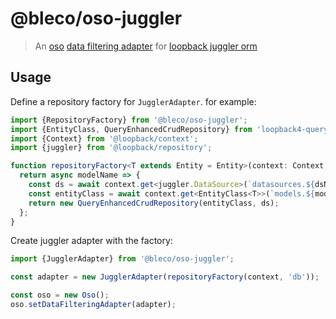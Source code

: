 # @bleco/oso-juggler

> An [oso](https://www.osohq.com/) [data filtering adapter](https://docs.osohq.com/guides/data_filtering.html) for
> [loopback juggler orm](https://loopback.io/doc/en/lb4/Model.html)

## Usage

Define a repository factory for `JugglerAdapter`. for example:

```ts
import {RepositoryFactory} from '@bleco/oso-juggler';
import {EntityClass, QueryEnhancedCrudRepository} from 'loopback4-query';
import {Context} from '@loopback/context';
import {juggler} from '@loopback/repository';

function repositoryFactory<T extends Entity = Entity>(context: Context, dsName: string): RepositoryFactory<T> {
  return async modelName => {
    const ds = await context.get<juggler.DataSource>(`datasources.${dsName}`);
    const entityClass = await context.get<EntityClass<T>>(`models.${modelName}`);
    return new QueryEnhancedCrudRepository(entityClass, ds);
  };
}
```

Create juggler adapter with the factory:

```ts
import {JugglerAdapter} from '@bleco/oso-juggler';

const adapter = new JugglerAdapter(repositoryFactory(context, 'db'));

const oso = new Oso();
oso.setDataFilteringAdapter(adapter);
```
